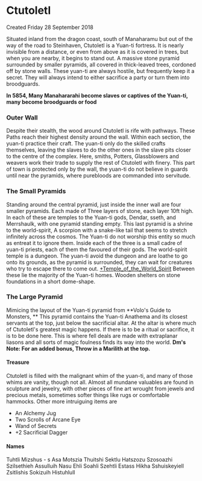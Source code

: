 # Ctutoletl
Created Friday 28 September 2018

Situated inland from the dragon coast, south of Manaharamu but out of the way of the road to Steinhaven, Ctutoletl is a  Yuan-ti fortress. It is nearly invisible  from a distance, or even from above as it is covered in trees, but when you are nearby, it begins to stand out. A massive stone pyramid surrounded by smaller pyramids, all covered in thick-leaved trees, cordoned off by stone walls. These yuan-ti are always hostile, but frequently keep it a secret. They will always intend to either sacrifice a party or turn them into broodguards. 


**In 5854, Many Manahararahi become slaves or captives of the Yuan-ti, many become broodguards or food**

### Outer Wall
Despite their stealth, the wood around Ctutoletl is rife with pathways. These Paths reach their highest density around the wall. Within each section, the yuan-ti practice their craft. The yuan-ti only do the skilled crafts themselves, leaving the slaves to do the other ones in the slave pits closer to the centre of the complex.  Here, smiths, Potters, Glassblowers and weavers work their trade to supply the rest of Ctutoletl with finery. This part of town is protected only by the wall, the yuan-ti do not believe in guards until near the pyramids, where purebloods are commanded into servitude.

                                    

### The Small Pyramids
Standing around the central pyramid, just inside the inner wall are four smaller pyramids. Each made of Three layers of stone, each layer 10ft high. In each of these are temples to the Yuan-ti gods, Dendar, sseth, and Merrshaulk, with one pyramid standing empty. This last pyramid is a shrine to the world-spirit, A scorpion with a snake-like tail that seems to stretch infinitely across the cosmos. The Yuan-ti do not worship this entity so much as entreat it to ignore them.  Inside each of the three is a small cadre of yuan-ti priests, each of them the favoured of their gods. The world-spirit temple is a dungeon. The yuan-ti avoid the dungeon and are loathe to go onto its grounds, as the pyramid is surrounded, they can wait for creatures who try to escape there to come out.
[+Temple_of_the_World_Spirit](./Ctutoletl/Temple_of_the_World_Spirit.markdown)
Between these lie the majority of the Yuan-ti homes. Wooden shelters on stone foundations in a short dome-shape. 



### The Large Pyramid
Mimicing the layout of the Yuan-ti pyramid from **Volo's Guide to Monsters, ** This pyramid contains the Yuan-ti Anathema and its closest servants at the top, just below the sacrificial altar. At the altar is where much of Ctutoletl's greatest magic happens. If there is to be a ritual or sacrifice, it is to be done here. This is where fell deals are made with extraplanar liasons and all sorts of magic foulness finds its way into the world.
**Dm's Note: For an added bonus, Throw in a Marilith at the top.**


#### Treasure
Ctutoletl is filled with the malignant whim of the yuan-ti, and many of those whims are vanity, though not all. Almost all mundane valuables are found in sculpture and jewelry, with other pieces of fine art wrought from jewels and precious metals, sometimes softer things like rugs or comfortable hammocks. Other more intruiguing items are

* An Alchemy Jug
* Two Scrolls of Arcane Eye
* Wand of Secrets
* +2 Sacrificial Dagger


#### Names
Tuhtli
Mizshus - s
Asa
Motszia
Thuitshi
Sektlu
Hatszozu
Szosoazhi
Szilsethieh
Assulluih
Nasu
Ehli
Soahli
Szehtli
Estass
Hikha
Sshuiskeyiell
Zsitlishis
Sokizuih
Histuhlull


	

